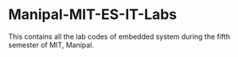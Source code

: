 # Manipal-MIT-ES-IT-Labs
This contains all the lab codes of embedded system during the fifth semester of MIT, Manipal. 
